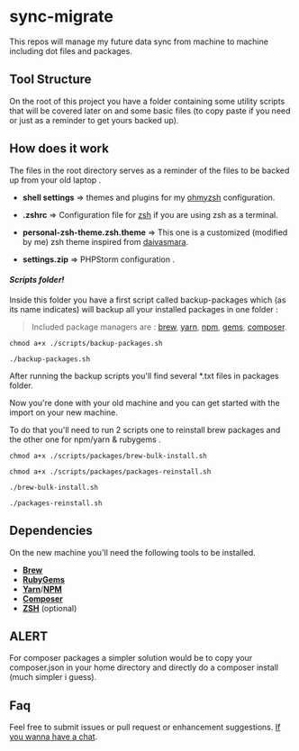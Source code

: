 
  

# sync-migrate

  

This repos will manage my future data sync from machine to machine including dot files and packages.

  

## Tool Structure

On the root of this project you have a folder containing some utility scripts that will be covered later on and some basic files (to copy paste if you need or just as a reminder to get yours backed up).

  


## How does it work

The files in the root directory serves as a reminder of the files to be backed up from your old laptop .

  

- **shell settings** => themes and plugins for my [ohmyzsh](https://ohmyz.sh/) configuration.

- **.zshrc** => Configuration file for [zsh](https://github.com/ohmyzsh/ohmyzsh/wiki/Installing-ZSH) if you are using zsh as a terminal.

- **personal-zsh-theme.zsh.theme** => This one is a customized (modified by me) zsh theme inspired from [daivasmara](https://github.com/Daivasmara/daivasmara.zsh-theme).

- **settings.zip** => PHPStorm configuration .

  

#### *Scripts folder!*

Inside this folder you have a first script called backup-packages which (as its name indicates) will backup all your installed packages in one folder :

  

> Included package managers are :
>  [brew](https://brew.sh/), [yarn](https://yarnpkg.com/), [npm](https://www.npmjs.com/), [gems](https://rubygems.org/), [composer](https://getcomposer.org/).

  

	chmod a+x ./scripts/backup-packages.sh

	./backup-packages.sh

After running the backup scripts you'll find several *.txt files in packages folder.

Now you're done with your old machine and you can get started with the import on your new machine.

To do that you'll need to run 2 scripts one to reinstall brew packages and the other one for npm/yarn & rubygems .

  

	chmod a+x ./scripts/packages/brew-bulk-install.sh

	chmod a+x ./scripts/packages/packages-reinstall.sh

	./brew-bulk-install.sh

	./packages-reinstall.sh


## Dependencies  
On the new machine you'll need the following tools to be installed.

- [**Brew**](https://brew.sh/)
- [**RubyGems**](https://rubygems.org/)
- [**Yarn**](https://yarnpkg.com/)/[**NPM**](https://www.npmjs.com/)
- [**Composer**](https://getcomposer.org/)
- [**ZSH**](https://github.com/ohmyzsh/ohmyzsh/wiki/Installing-ZSH) (optional)


## ALERT

For composer packages a simpler solution would be to copy your composer.json in your home directory and directly do a composer install (much simpler i guess).

## Faq
Feel free to submit issues or pull request or enhancement suggestions.
[If you wanna have a chat](mailto:hamza.hasbi@gmail.com).